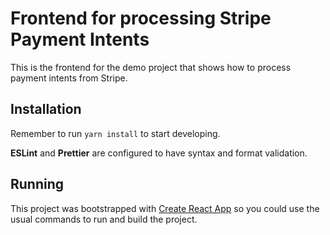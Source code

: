 # Frontend for processing Stripe Payment Intents

This is the frontend for the demo project that shows how to process payment intents from Stripe.

## Installation

Remember to run `yarn install` to start developing.

**ESLint** and **Prettier** are configured to have syntax and format validation.

## Running

This project was bootstrapped with [Create React App](https://github.com/facebook/create-react-app) so you could use the usual commands to run and build the project.
